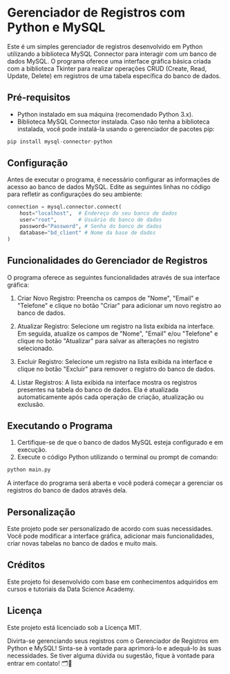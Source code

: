 # Gerenciador de Registros com Python e MySQL

Este é um simples gerenciador de registros desenvolvido em Python utilizando a biblioteca MySQL Connector para interagir com um banco de dados MySQL. O programa oferece uma interface gráfica básica criada com a biblioteca Tkinter para realizar operações CRUD (Create, Read, Update, Delete) em registros de uma tabela específica do banco de dados.

## Pré-requisitos

- Python instalado em sua máquina (recomendado Python 3.x).
- Biblioteca MySQL Connector instalada. Caso não tenha a biblioteca instalada, você pode instalá-la usando o gerenciador de pacotes pip:

```python
pip install mysql-connector-python
```

## Configuração

Antes de executar o programa, é necessário configurar as informações de acesso ao banco de dados MySQL. Edite as seguintes linhas no código para refletir as configurações do seu ambiente:

```python
connection = mysql.connector.connect(
    host="localhost",  # Endereço do seu banco de dados
    user="root",       # Usuário do banco de dados
    password="Password", # Senha do banco de dados
    database="bd_client" # Nome da base de dados
)
```

## Funcionalidades do Gerenciador de Registros
O programa oferece as seguintes funcionalidades através de sua interface gráfica:

1. Criar Novo Registro: Preencha os campos de "Nome", "Email" e "Telefone" e clique no botão "Criar" para adicionar um novo registro ao banco de dados.

2. Atualizar Registro: Selecione um registro na lista exibida na interface. Em seguida, atualize os campos de "Nome", "Email" e/ou "Telefone" e clique no botão "Atualizar" para salvar as alterações no registro selecionado.

3. Excluir Registro: Selecione um registro na lista exibida na interface e clique no botão "Excluir" para remover o registro do banco de dados.

4. Listar Registros: A lista exibida na interface mostra os registros presentes na tabela do banco de dados. Ela é atualizada automaticamente após cada operação de criação, atualização ou exclusão.

## Executando o Programa
1. Certifique-se de que o banco de dados MySQL esteja configurado e em execução.
2. Execute o código Python utilizando o terminal ou prompt de comando:
```python
python main.py
```
A interface do programa será aberta e você poderá começar a gerenciar os registros do banco de dados através dela.

## Personalização
Este projeto pode ser personalizado de acordo com suas necessidades. Você pode modificar a interface gráfica, adicionar mais funcionalidades, criar novas tabelas no banco de dados e muito mais.

## Créditos
Este projeto foi desenvolvido com base em conhecimentos adquiridos em cursos e tutoriais da Data Science Academy.

## Licença
Este projeto está licenciado sob a Licença MIT.

Divirta-se gerenciando seus registros com o Gerenciador de Registros em Python e MySQL! Sinta-se à vontade para aprimorá-lo e adequá-lo às suas necessidades. Se tiver alguma dúvida ou sugestão, fique à vontade para entrar em contato! 🗂️📝
